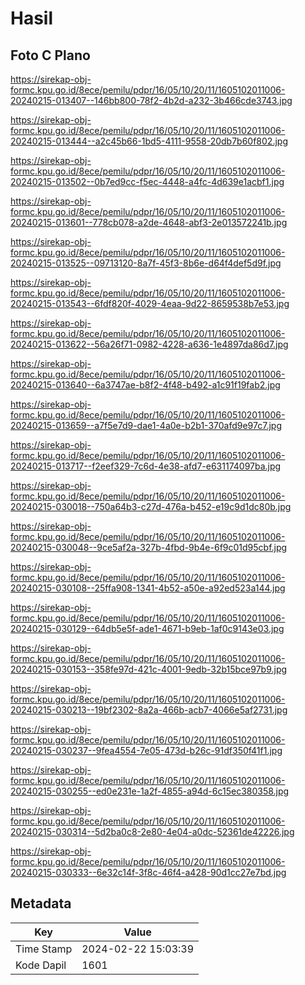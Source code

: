 # Hasil

## Foto C Plano

https://sirekap-obj-formc.kpu.go.id/8ece/pemilu/pdpr/16/05/10/20/11/1605102011006-20240215-013407--146bb800-78f2-4b2d-a232-3b466cde3743.jpg

https://sirekap-obj-formc.kpu.go.id/8ece/pemilu/pdpr/16/05/10/20/11/1605102011006-20240215-013444--a2c45b66-1bd5-4111-9558-20db7b60f802.jpg

https://sirekap-obj-formc.kpu.go.id/8ece/pemilu/pdpr/16/05/10/20/11/1605102011006-20240215-013502--0b7ed9cc-f5ec-4448-a4fc-4d639e1acbf1.jpg

https://sirekap-obj-formc.kpu.go.id/8ece/pemilu/pdpr/16/05/10/20/11/1605102011006-20240215-013601--778cb078-a2de-4648-abf3-2e013572241b.jpg

https://sirekap-obj-formc.kpu.go.id/8ece/pemilu/pdpr/16/05/10/20/11/1605102011006-20240215-013525--09713120-8a7f-45f3-8b6e-d64f4def5d9f.jpg

https://sirekap-obj-formc.kpu.go.id/8ece/pemilu/pdpr/16/05/10/20/11/1605102011006-20240215-013543--6fdf820f-4029-4eaa-9d22-8659538b7e53.jpg

https://sirekap-obj-formc.kpu.go.id/8ece/pemilu/pdpr/16/05/10/20/11/1605102011006-20240215-013622--56a26f71-0982-4228-a636-1e4897da86d7.jpg

https://sirekap-obj-formc.kpu.go.id/8ece/pemilu/pdpr/16/05/10/20/11/1605102011006-20240215-013640--6a3747ae-b8f2-4f48-b492-a1c91f19fab2.jpg

https://sirekap-obj-formc.kpu.go.id/8ece/pemilu/pdpr/16/05/10/20/11/1605102011006-20240215-013659--a7f5e7d9-dae1-4a0e-b2b1-370afd9e97c7.jpg

https://sirekap-obj-formc.kpu.go.id/8ece/pemilu/pdpr/16/05/10/20/11/1605102011006-20240215-013717--f2eef329-7c6d-4e38-afd7-e631174097ba.jpg

https://sirekap-obj-formc.kpu.go.id/8ece/pemilu/pdpr/16/05/10/20/11/1605102011006-20240215-030018--750a64b3-c27d-476a-b452-e19c9d1dc80b.jpg

https://sirekap-obj-formc.kpu.go.id/8ece/pemilu/pdpr/16/05/10/20/11/1605102011006-20240215-030048--9ce5af2a-327b-4fbd-9b4e-6f9c01d95cbf.jpg

https://sirekap-obj-formc.kpu.go.id/8ece/pemilu/pdpr/16/05/10/20/11/1605102011006-20240215-030108--25ffa908-1341-4b52-a50e-a92ed523a144.jpg

https://sirekap-obj-formc.kpu.go.id/8ece/pemilu/pdpr/16/05/10/20/11/1605102011006-20240215-030129--64db5e5f-ade1-4671-b9eb-1af0c9143e03.jpg

https://sirekap-obj-formc.kpu.go.id/8ece/pemilu/pdpr/16/05/10/20/11/1605102011006-20240215-030153--358fe97d-421c-4001-9edb-32b15bce97b9.jpg

https://sirekap-obj-formc.kpu.go.id/8ece/pemilu/pdpr/16/05/10/20/11/1605102011006-20240215-030213--19bf2302-8a2a-466b-acb7-4066e5af2731.jpg

https://sirekap-obj-formc.kpu.go.id/8ece/pemilu/pdpr/16/05/10/20/11/1605102011006-20240215-030237--9fea4554-7e05-473d-b26c-91df350f41f1.jpg

https://sirekap-obj-formc.kpu.go.id/8ece/pemilu/pdpr/16/05/10/20/11/1605102011006-20240215-030255--ed0e231e-1a2f-4855-a94d-6c15ec380358.jpg

https://sirekap-obj-formc.kpu.go.id/8ece/pemilu/pdpr/16/05/10/20/11/1605102011006-20240215-030314--5d2ba0c8-2e80-4e04-a0dc-52361de42226.jpg

https://sirekap-obj-formc.kpu.go.id/8ece/pemilu/pdpr/16/05/10/20/11/1605102011006-20240215-030333--6e32c14f-3f8c-46f4-a428-90d1cc27e7bd.jpg


## Metadata

| Key        | Value               |
| ---------- | ------------------- |
| Time Stamp | 2024-02-22 15:03:39 |
| Kode Dapil | 1601                |



